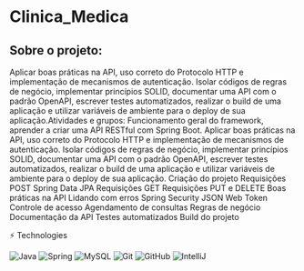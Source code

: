 # Clinica_Medica

## Sobre o projeto:
Aplicar boas práticas na API, uso correto do Protocolo HTTP e implementação de mecanismos de autenticação.
Isolar códigos de regras de negócio, implementar princípios SOLID, documentar uma API com o padrão OpenAPI, escrever testes automatizados, realizar o build de uma aplicação e utilizar variáveis de ambiente para o deploy de sua aplicação.Atividades e grupos: Funcionamento geral do framework, aprender a criar uma API RESTful com Spring Boot. Aplicar boas práticas na API, uso correto do Protocolo HTTP e implementação de mecanismos de autenticação. Isolar códigos de regras de negócio, implementar princípios SOLID, documentar uma API com o padrão OpenAPI, escrever testes automatizados, realizar o build de uma aplicação e utilizar variáveis de ambiente para o deploy de sua aplicação.
Criação do projeto
Requisições POST
Spring Data JPA
Requisições GET
Requisições PUT e DELETE
Boas práticas na API
Lidando com erros
Spring Security
JSON Web Token
Controle de acesso
Agendamento de consultas
Regras de negócio
Documentação da API
Testes automatizados
Build do projeto

⚡ Technologies

![Java](https://img.shields.io/badge/-Java-007396?style=flat-square&logo=java)
![Spring](https://img.shields.io/badge/-Spring-6DB33F?style=flat-square&logo=spring&logoColor=white)
![MySQL](https://img.shields.io/badge/-MySQL-4479A1?style=flat-square&logo=mysql&logoColor=white)
![Git](https://img.shields.io/badge/-Git-black?style=flat-square&logo=git)
![GitHub](https://img.shields.io/badge/-GitHub-181717?style=flat-square&logo=github)
![IntelliJ](https://img.shields.io/badge/-IntelliJ%20IDEA-black?style=flat-square&logo=intellij-idea&logoColor=white)
